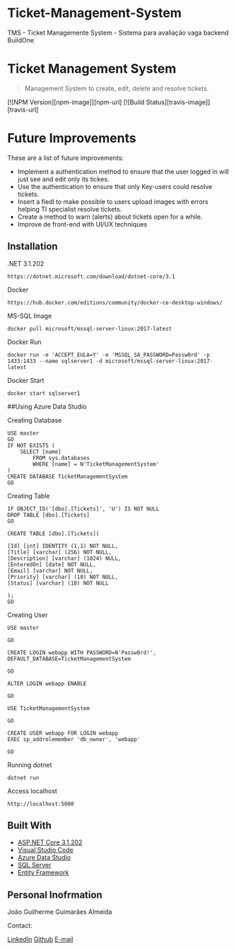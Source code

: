 # Ticket-Management-System
TMS - Ticket Managemente System - Sistema para avaliação vaga backend BuildOne

# Ticket Management System
> Management System to create, edit, delete and resolve tickets.

[![NPM Version][npm-image]][npm-url]
[![Build Status][travis-image]][travis-url]

# Future Improvements

These are a list of future improvements:

* Implement a authentication method to ensure that the user logged in will just see and edit only its tickes.
* Use the authentication to ensure that only Key-users could resolve tickets.
* Insert a fiedl to make possible to users upload images with errors helping TI specialist resolve tickets.
* Create a method to warn (alerts) about tickets open for a while.
* Improve de front-end with UI/UX techniques


## Installation

.NET 3.1.202

```
https://dotnet.microsoft.com/download/dotnet-core/3.1
```

Docker

```
https://hub.docker.com/editions/community/docker-ce-desktop-windows/
```

MS-SQL Image

```
docker pull microsoft/mssql-server-linux:2017-latest
```

Docker Run

```
docker run -e 'ACCEPT_EULA=Y' -e 'MSSQL_SA_PASSWORD=Passw0rd' -p 1433:1433 --name sqlserver1 -d microsoft/mssql-server-linux:2017-latest
```

Docker Start

```
docker start sqlserver1
```

##Using Azure Data Studio

Creating Database

```
USE master
GO
IF NOT EXISTS (
    SELECT [name]
        FROM sys.databases
        WHERE [name] = N'TicketManagementSystem'
)
CREATE DATABASE TicketManagementSystem
GO
```

Creating Table

```
IF OBJECT_ID('[dbo].[Tickets]', 'U') IS NOT NULL
DROP TABLE [dbo].[Tickets]
GO

CREATE TABLE [dbo].[Tickets](

[Id] [int] IDENTITY (1,1) NOT NULL,
[Title] [varchar] (256) NOT NULL,
[Description] [varchar] (1024) NULL,
[EnteredOn] [date] NOT NULL,
[Email] [varchar] NOT NULL,
[Priority] [varchar] (10) NOT NULL,
[Status] [varchar] (10) NOT NULL

);
GO
```

Creating User

```
USE master

GO

CREATE LOGIN webapp WITH PASSWORD=N'Passw0rd!', DEFAULT_DATABASE=TicketManagementSystem

GO

ALTER LOGIN webapp ENABLE

GO

USE TicketManagementSystem

GO

CREATE USER webapp FOR LOGIN webapp
EXEC sp_addrolemember 'db_owner', 'webapp'

GO
```

Running dotnet

```
dotnet run
```

Access localhost

```
http://localhost:5000
```


## Built With

* [ASP.NET Core 3.1.202](https://dotnet.microsoft.com/download/dotnet-core/3.1)
* [Visual Studio Code](https://code.visualstudio.com/)
* [Azure Data Studio](https://docs.microsoft.com/pt-br/sql/azure-data-studio/download-azure-data-studio?view=sql-server-ver15)
* [SQL Server](https://www.microsoft.com/pt-br/sql-server/sql-server-downloads)
* [Entity Framework](https://docs.microsoft.com/pt-br/ef/)


## Personal Inofrmation

João Guilherme Guimarães Almeida

Contact:

[LinkedIn](https://www.linkedin.com/in/jo%C3%A3o-g-g-almeida/ "LinkeId")
[Github](https://github.com/jggalmeida "Github Profile")
[E-mail](mailto:j.g.almeida@hotmail.com)
